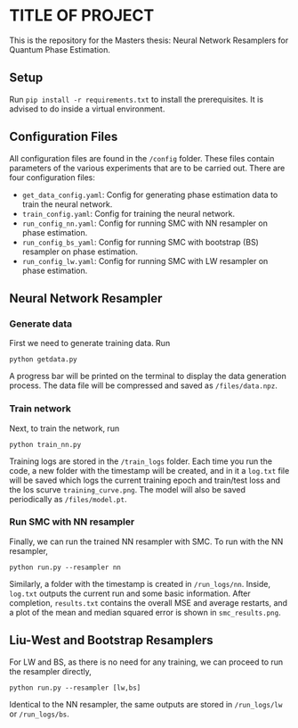 # TITLE OF PROJECT
This is the repository for the Masters thesis: Neural Network Resamplers for Quantum Phase Estimation.

## Setup
Run `pip install -r requirements.txt` to install the prerequisites. It is advised to do inside a virtual environment.

## Configuration Files
All configuration files are found in the `/config` folder. These files contain parameters of the various experiments that are to be carried out.
There are four configuration files:

- `get_data_config.yaml`: Config for generating phase estimation data to train the neural network.
- `train_config.yaml`: Config for training the neural network.
- `run_config_nn.yaml`: Config for running SMC with NN resampler on phase estimation.
- `run_config_bs_yaml`: Config for running SMC with bootstrap (BS) resampler on phase estimation.
- `run_config_lw.yaml`: Config for running SMC with LW resampler on phase estimation.

## Neural Network Resampler

### Generate data
First we need to generate training data. Run
```
python getdata.py
```
A progress bar will be printed on the terminal to display the data generation process. The data file will be compressed and saved as `/files/data.npz`.

### Train network
Next, to train the network, run
```
python train_nn.py
```
Training logs are stored in the `/train_logs` folder. Each time you run the code, a new folder with the timestamp will be created, and in it a
`log.txt` file will be saved which logs the current training epoch and train/test loss and the los scurve `training_curve.png`. The model will also be saved periodically as `/files/model.pt`.

### Run SMC with NN resampler
Finally, we can run the trained NN resampler with SMC. To run with the NN resampler, 
```
python run.py --resampler nn
```
Similarly, a folder with the timestamp is created in `/run_logs/nn`. Inside, `log.txt` outputs the current run and some basic information. After completion, 
`results.txt` contains the overall MSE and average restarts, and a plot of the mean and median squared error is shown in `smc_results.png`.

## Liu-West and Bootstrap Resamplers
For LW and BS, as there is no need for any training, we can proceed to run the resampler directly,
```
python run.py --resampler [lw,bs]
```
Identical to the NN resampler, the same outputs are stored in `/run_logs/lw` or `/run_logs/bs`.